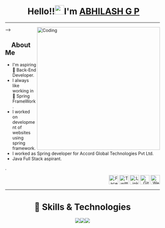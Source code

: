 <!--
**acedragneel/acedragneel** is a ✨ _special_ ✨ repository because its `README.md` (this file) appears on your GitHub profile.-->

 <h1 align="center">️ Hello!!<img src="https://raw.githubusercontent.com/KarthikNayak024/KarthikNayak024/master/assets/wave.gif" alt="waving hand" width="30px">I'm <a href="https://chandusanjith
.github.io/">ABHILASH G P</a> </h1>

---

<p align="center">


<img align="right" alt="Coding" width="400" src="https://media.giphy.com/media/Y4ak9Ki2GZCbJxAnJD/giphy.gif">-->
</br>

## &nbsp; &nbsp; **About Me**

- I'm aspiring 🔭️ Back-End Developer.
- I always like working in 🐧️ Spring FrameWork.
- I worked on development of websites using spring framework. 
- I worked as Spring developer for Accord Global Technologies Pvt Ltd.  
- Java Full Stack aspirant.

.

<p align="right">
<a href="https://github.com/acedragneel" target="_blank"><img src="https://raw.githubusercontent.com/nakulbhati/nakulbhati/master/contain/fb.png" alt="Facebook" width="30"></a>
<a href="https://github.com/acedragneel" target="_blank"><img src="https://raw.githubusercontent.com/nakulbhati/nakulbhati/master/contain/tw.png" alt="Twitter" width="30"></a>
<a href="https://www.linkedin.com/in/abhilash-gp-35a923150/" target="_blank"><img src="https://raw.githubusercontent.com/nakulbhati/nakulbhati/master/contain/in.png" alt="LinkedIn" width="30"></a>
<a href="https://github.com/acedragneel" target="_blank"><img src="https://raw.githubusercontent.com/nakulbhati/nakulbhati/master/contain/git.png" alt="GitHub" width="30"></a>
<a href="https://github.com/acedragneel" target="_blank"><img src="https://raw.githubusercontent.com/nakulbhati/nakulbhati/master/contain/www.png" alt="Website" width="30"></a>
</p></p>

---

<h1 align="center"> 🚀 Skills & Technologies</h1>
<p align="center">
<img src="https://img.shields.io/badge/java%20-%23323330.svg?&style=for-the-badge&logo=Java&logoColor=%23F7DF1E"/><img src="https://img.shields.io/badge/spring%20-%2314354C.svg?&style=for-the-badge&logo=Spring&logoColor=green"/><img src="https://img.shields.io/badge/jsp-%23777BB4.svg?&style=for-the-badge&logo=jsp&logoColor=white"/>
 </p>
